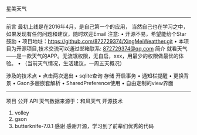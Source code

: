 
星美天气
________________________________________
前言
最初上线是在2016年4月，是自己第一个的应用， 
当然自己也在学习之中，如果发现有任何问题和建议，随时欢迎Email
注意:
•	开源不易，希望能给个Star鼓励
•	项目地址：https://github.com/872729374/XingMeiWeatther.git
•	本项目为开源项目,技术交流可以通过邮箱联系: 872729374@qq.com
简介
就看天气——是一款天气的APP。无流氓权限，无自启，xxx，用最少的权限做最优的体验。
•	（当前天气情况，生活建议，一周五天概况）
 
涉及的技术点
•	  点击两次退出
•	  sqlite查询 存储 开启事务
•	  通知栏提醒
•	  更换背景
•	  Gson多层嵌套解析
•	  SharedPreference使用
•	  自由定制的view界面
________________________________________
项目
公开 API
天气数据来源于：和风天气
开源技术
1.	volley
2.	gson
3.	butterknife-7.0.1 
感谢
感谢开源，学习到了前辈们优秀的代码

